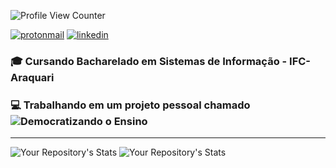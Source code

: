 ![Profile View Counter](https://komarev.com/ghpvc/?username=hbenvenutti)

[![protonmail](https://img.shields.io/badge/ProtonMail-8B89CC?style=for-the-badge&logo=protonmail&logoColor=white)](mailto:huambenvenutti@protonmail.com)
[![linkedin](https://img.shields.io/badge/LinkedIn-0077B5?style=for-the-badge&logo=linkedin&logoColor=white)](https://linkedin.com/in/huam-benvenutti)

### :mortar_board: Cursando Bacharelado em Sistemas de Informação - IFC-Araquari
### :computer: Trabalhando em um projeto pessoal chamado ![Democratizando o Ensino](https://github.com/SevenSeas-tech/dem-ensino)
<hr>


![Your Repository's Stats](https://github-readme-stats.vercel.app/api/top-langs/?username=hbenvenutti&theme=blue-white)
![Your Repository's Stats](https://github-readme-stats.vercel.app/api?username=hbenvenutti&show_icons=true)
<!--
**hbenvenutti/hbenvenutti** is a ✨ _special_ ✨ repository because its `README.md` (this file) appears on your GitHub profile.


Here are some ideas to get you started:

- 🔭 I’m currently working on ...
- 🌱 I’m currently learning ...
- 👯 I’m looking to collaborate on ...
- 🤔 I’m looking for help with ...
- 💬 Ask me about ...
- 📫 How to reach me: ...
- 😄 Pronouns: ...
- ⚡ Fun fact: ...
-->
